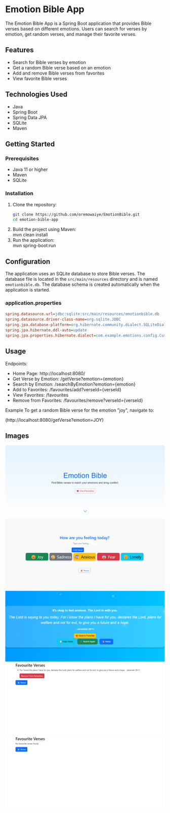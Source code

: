 # Emotion Bible App

The Emotion Bible App is a Spring Boot application that provides Bible verses based on different 
emotions. Users can search for verses by emotion, get random verses, and manage their favorite verses.

## Features

- Search for Bible verses by emotion
- Get a random Bible verse based on an emotion
- Add and remove Bible verses from favorites
- View favorite Bible verses

## Technologies Used

- Java
- Spring Boot
- Spring Data JPA
- SQLite
- Maven

## Getting Started

### Prerequisites

- Java 11 or higher
- Maven
- SQLite

### Installation

1. Clone the repository:
   ```sh
   git clone https://github.com/oremowaiye/EmotionBible.git
   cd emotion-bible-app
2. Build the project using Maven:  
   mvn clean install
3.  Run the application:  
   mvn spring-boot:run


## Configuration

The application uses an SQLite database 
to store Bible verses. The database file is located in the `src/main/resources` directory and is named `emotionbible.db`. The database schema is created automatically when the application is started.

### application.properties

```ini
spring.datasource.url=jdbc:sqlite:src/main/resources/emotionbible.db
spring.datasource.driver-class-name=org.sqlite.JDBC
spring.jpa.database-platform=org.hibernate.community.dialect.SQLiteDialect
spring.jpa.hibernate.ddl-auto=update
spring.jpa.properties.hibernate.dialect=com.example.emotions.config.CustomSQLiteDialect

```
## Usage

Endpoints:

- Home  Page: http://localhost:8080/
- Get Verse by Emotion: /getVerse?emotion={emotion}
- Search by Emotion: /searchByEmotion?emotion={emotion}
- Add to Favorites: /favourites/add?verseId={verseId}
- View Favorites: /favourites
- Remove from Favorites: /favourites/remove?verseId={verseId}

Example
To get a random Bible verse for the emotion "joy", navigate to:

(http://localhost:8080/getVerse?emotion=JOY)


## Images

![Home Page](src/main/resources/images/home.png)
![Search by Emotion](src/main/resources/images/search.png)
![Results Page](src/main/resources/images/results.png)
![Add to Favorites](src/main/resources/images/favourites.png)
![Remove from Favorites](src/main/resources/images/remove.png)
